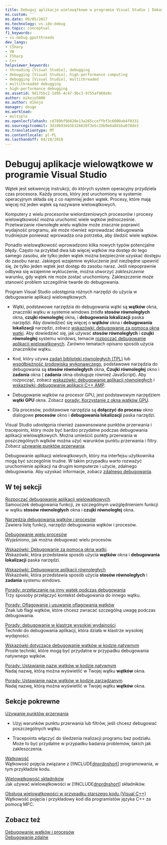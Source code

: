 ```yaml
---
title: Debuguj aplikacje wielowątkowe w programie Visual Studio | Dokumentacja firmy Microsoft
ms.custom: ''
ms.date: 09/05/2017
ms.technology: vs-ide-debug
ms.topic: conceptual
f1_keywords:
- vs.debug.gputthreads
dev_langs:
- CSharp
- VB
- FSharp
- C++
helpviewer_keywords:
- threading [Visual Studio], debugging
- debugging [Visual Studio], high-performance computing
- debugging [Visual Studio], multithreaded
- multithreaded debugging
- high-performance debugging
ms.assetid: 9d175bc2-1d95-4c47-9bc3-9755af968a9c
author: mikejo5000
ms.author: mikejo
manager: douge
ms.workload:
- multiple
ms.openlocfilehash: cd789bf9b820e13a265cceffbf3c6000ab4f0331
ms.sourcegitcommit: 3d10b93eb5b326639f3e5c19b9e6a8d1ba078de1
ms.translationtype: MT
ms.contentlocale: pl-PL
ms.lasthandoff: 04/18/2018
---
```

# <a name="debug-multithreaded-applications-in-visual-studio"></a>Debuguj aplikacje wielowątkowe w programie Visual Studio
Wątek jest sekwencję instrukcji, do których system operacyjny przydziela czas procesora. Każdy proces, który jest uruchomiony w systemie operacyjnym składa się z co najmniej jeden wątek. Procesy, które mają więcej niż jeden wątek są nazywane wielowątkowych.  
  
Komputery z wielu procesorów wielordzeniowych procesorów i procesy wielowątkowość można uruchomić wiele wątków jednocześnie. Przetwarzanie równoległe wielu wątków może znacznie poprawić wydajność programu, ale może również wprowadzać debugowania trudniejsze ponieważ wprowadza ona potrzeba, aby śledzić wiele wątków.  
  
Ponadto wielowątkowość wprowadzono kilka nowych typów potencjalne błędy. Często na przykład dwa lub więcej wątków ma dostęp do tego samego zasobu, ale tylko jeden wątek można bezpiecznie uzyskać dostępu do zasobu naraz. Jakiegoś wzajemne wykluczenie jest niezbędne upewnić się, że tylko jeden wątek jest dostęp do zasobu naraz. Jeśli niepoprawnie odbywa się wzajemne wykluczenie, można utworzyć *zakleszczenie* warunku, gdy wątek nie może zostać uruchomiony. Zakleszczenie może stanowić problem szczególnie twarde do debugowania.

Program Visual Studio udostępnia różnych narzędzi do użycia w debugowanie aplikacji wielowątkowych.

- Wątki, podstawowe narzędzia do debugowania wątki są **wątków** okna, znaczniki wątku w systemie windows źródła **stosów równoległych** okna, **czujki równoległej** okna, i **debugowania lokalizacji** paska narzędzi. Aby dowiedzieć się więcej o **wątków** okna i **debugowania lokalizacji** narzędzi, zobacz [wskazówki: debugowanie za pomocą okna wątki](../debugger/how-to-use-the-threads-window.md). Aby dowiedzieć się, jak używać **stosów równoległych** i **czujki równoległej** systemu windows, temacie [rozpocząć debugowanie aplikacji wielowątkowych](../debugger/get-started-debugging-multithreaded-apps.md). Zarówno tematach opisano sposób użycia znaczników wątku.
  
- Kod, który używa [zadań biblioteki równoległych (TPL)](/dotnet/standard/parallel-programming/task-parallel-library-tpl) lub [współbieżność środowiska wykonawczego](/cpp/parallel/concrt/concurrency-runtime/), podstawowe narzędzia do debugowania są **stosów równoległych** okna, **Czujki równoległej** okno i **zadania** okna ( **zadania** okna obsługuje również JavaScript). Aby rozpocząć, zobacz [wskazówki: debugowanie aplikacji równoległych](../debugger/walkthrough-debugging-a-parallel-application.md) i [wskazówki: debugowanie aplikacji C++ AMP](/cpp/parallel/amp/walkthrough-debugging-a-cpp-amp-application). 

- Debugowanie wątków na procesor GPU, jest podstawowym narzędziem **wątki GPU** okna. Zobacz [porady: Korzystanie z okna wątków GPU](../debugger/how-to-use-the-gpu-threads-window.md).  

- Dla procesów, podstawowe narzędzia są **dołączyć do procesu** okno dialogowe **procesów** okno i **debugowania lokalizacji** paska narzędzi.  
  
Visual Studio udostępnia również zaawansowane punktów przerwania i tracepoints, który może być bardzo przydatne podczas debugowania aplikacji wielowątkowych. Można umieścić punkty przerwania w poszczególnych wątków można użyć warunków punktu przerwania i filtry. Zobacz [używanie punktów przerwania](../debugger/using-breakpoints.md). 
  
Debugowanie aplikacji wielowątkowych, który ma interfejsu użytkownika mogą być szczególnie trudne. W takim przypadku warto rozważyć uruchomienie aplikacji na drugim komputerze i użycie, zdalnego debugowania. Aby uzyskać informacje, zobacz [zdalnego debugowania](../debugger/remote-debugging.md).  
  
## <a name="in-this-section"></a>W tej sekcji
 [Rozpocząć debugowanie aplikacji wielowątkowych](../debugger/get-started-debugging-multithreaded-apps.md).  
 Samouczek debugowania funkcji, ze szczególnym uwzględnieniem funkcji w wątku **stosów równoległych** okna i **czujki równoległej** okna.

 [Narzędzia debugowania wątków i procesów](../debugger/debug-threads-and-processes.md)  
 Zawiera listę funkcji, narzędzi debugowania wątków i procesów.  
  
 [Debugowanie wielu procesów](../debugger/debug-multiple-processes.md)  
 Wyjaśniono, jak można debugować wielu procesów.

 [Wskazówki: Debugowanie za pomocą okna wątki](../debugger/how-to-use-the-threads-window.md).  
 Wskazówki, która przedstawia sposób użycia **wątków** okna i **debugowania lokalizacji** paska narzędzi. 

 [Wskazówki: Debugowanie aplikacji równoległych](../debugger/walkthrough-debugging-a-parallel-application.md)  
 Wskazówki, która przedstawia sposób użycia **stosów równoległych** i **zadania** systemu windows.  
  
 [Porady: przełączanie na inny wątek podczas debugowania](../debugger/how-to-switch-to-another-thread-while-debugging.md)  
 Trzy sposoby przełączyć kontekst debugowania do innego wątku.  
  
 [Porady: Oflagowanie i usuwanie oflagowania wątków](../debugger/how-to-flag-and-unflag-threads.md)  
 Znak lub flagi wątków, które chcesz zwracać szczególną uwagę podczas debugowania.    
  
 [Porady: debugowanie w klastrze wysokiej wydajności](../debugger/how-to-debug-on-a-high-performance-cluster.md)  
 Techniki do debugowania aplikacji, która działa w klastrze wysokiej wydajności.  

 [Wskazówki dotyczące debugowanie wątków w kodzie natywnym](../debugger/tips-for-debugging-threads-in-native-code.md)  
 Proste techniki, które mogą być przydatne w przypadku debugowania natywnego wątków. 

 [Porady: Ustawianie nazw wątków w kodzie natywnym](../debugger/how-to-set-a-thread-name-in-native-code.md)  
 Nadaj nazwę, którą można wyświetlić w Twojej wątku **wątków** okna.  
  
 [Porady: Ustawianie nazw wątków w kodzie zarządzanym](../debugger/how-to-set-a-thread-name-in-managed-code.md)  
 Nadaj nazwę, którą można wyświetlić w Twojej wątku **wątków** okna. 
  
## <a name="related-sections"></a>Sekcje pokrewne  
 [Używanie punktów przerwania](../debugger/using-breakpoints.md)

 - Użyj warunków punktu przerwania lub filtrów, jeśli chcesz debugować poszczególnych wątku.  
  
 - Tracepoints włączyć do śledzenia realizacji programu bez podziału. Może to być przydatne w przypadku badania problemów, takich jak zakleszczenia.  
  
 [Wątkowość](/dotnet/standard/threading/index)  
 Wątkowość pojęcia związane z [!INCLUDE[dnprdnshort](../code-quality/includes/dnprdnshort_md.md)] programowania, w tym przykładzie kodu.  
  
 [Wielowątkowość składników](http://msdn.microsoft.com/Library/2fc31e68-fb71-4544-b654-0ce720478779)  
 Jak używać wielowątkowości w [!INCLUDE[dnprdnshort](../code-quality/includes/dnprdnshort_md.md)] składników.  
  
 [Obsługa wielowątkowości w przypadku starszego kodu (Visual C++)](/cpp/parallel/multithreading/multithreading-support-for-older-code-visual-cpp)  
 Wątkowość pojęcia i przykładowy kod dla programistów języka C++ za pomocą MFC.  
  
## <a name="see-also"></a>Zobacz też  
 [Debugowanie wątków i procesów](../debugger/debug-threads-and-processes.md)   
 [Debugowanie zdalne](../debugger/remote-debugging.md)